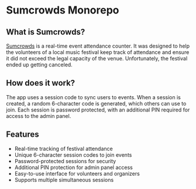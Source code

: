 # Sumcrowds Monorepo

## What is Sumcrowds?

[Sumcrowds](https://sumcrowds.com) is a real-time event attendance counter. It was designed to help the volunteers of a local music festival keep track of attendance and ensure it did not exceed the legal capacity of the venue. Unfortunately, the festival ended up getting canceled.

## How does it work?

The app uses a session code to sync users to events. When a session is created, a random 6-character code is generated, which others can use to join. Each session is password protected, with an additional PIN required for access to the admin panel.

## Features

- Real-time tracking of festival attendance  
- Unique 6-character session codes to join events  
- Password-protected sessions for security  
- Additional PIN protection for admin panel access  
- Easy-to-use interface for volunteers and organizers  
- Supports multiple simultaneous sessions  
